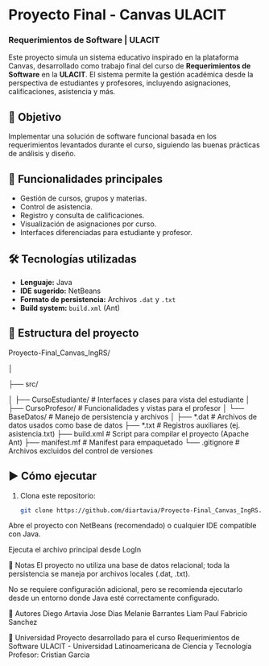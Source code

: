 # Proyecto Final - Canvas ULACIT  
### Requerimientos de Software | ULACIT

Este proyecto simula un sistema educativo inspirado en la plataforma Canvas, desarrollado como trabajo final del curso de **Requerimientos de Software** en la **ULACIT**. El sistema permite la gestión académica desde la perspectiva de estudiantes y profesores, incluyendo asignaciones, calificaciones, asistencia y más.

## 🎯 Objetivo

Implementar una solución de software funcional basada en los requerimientos levantados durante el curso, siguiendo las buenas prácticas de análisis y diseño.

## 🧩 Funcionalidades principales

- Gestión de cursos, grupos y materias.
- Control de asistencia.
- Registro y consulta de calificaciones.
- Visualización de asignaciones por curso.
- Interfaces diferenciadas para estudiante y profesor.

## 🛠️ Tecnologías utilizadas

- **Lenguaje:** Java
- **IDE sugerido:** NetBeans
- **Formato de persistencia:** Archivos `.dat` y `.txt`
- **Build system:** `build.xml` (Ant)

## 📂 Estructura del proyecto

Proyecto-Final_Canvas_IngRS/

│

├── src/

│ ├── CursoEstudiante/ # Interfaces y clases para vista del estudiante
│ ├── CursoProfesor/ # Funcionalidades y vistas para el profesor
│ └── BaseDatos/ # Manejo de persistencia y archivos
│
├── *.dat # Archivos de datos usados como base de datos
├── *.txt # Registros auxiliares (ej. asistencia.txt)
├── build.xml # Script para compilar el proyecto (Apache Ant)
├── manifest.mf # Manifest para empaquetado
└── .gitignore # Archivos excluidos del control de versiones


## ▶️ Cómo ejecutar

1. Clona este repositorio:
   ```bash
   git clone https://github.com/diartavia/Proyecto-Final_Canvas_IngRS.git

Abre el proyecto con NetBeans (recomendado) o cualquier IDE compatible con Java.

Ejecuta el archivo principal desde LogIn

📌 Notas
El proyecto no utiliza una base de datos relacional; toda la persistencia se maneja por archivos locales (.dat, .txt).

No se requiere configuración adicional, pero se recomienda ejecutarlo desde un entorno donde Java esté correctamente configurado.

👥 Autores
Diego Artavia
Jose Dias
Melanie Barrantes
Liam Paul
Fabricio Sanchez

🏫 Universidad
Proyecto desarrollado para el curso Requerimientos de Software
ULACIT - Universidad Latinoamericana de Ciencia y Tecnología
Profesor: Cristian Garcia
